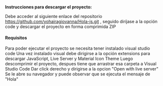 
**Instrucciones para descargar el proyecto:**

Debe acceder al siguiente enlace del repositorio  https://github.com/yohairagiovanna/Hola-js.git , seguido diríjase a la opción code y descargar el proyecto en forma comprimida ZIP 

#### Requisitos

Para poder ejecutar el proyecto se necesita tener instalado visual studio code 
Una vez instalado visual debe dirigirse a la opción extensions para descargar JavaScript, Live Server y Material Icon Theme
Luego descomprimir el proyecto, despues tiene que arrastrar esa carpeta a Visual Studio Code
Dar click derecho y dirigirse a la opcion "Open with live server" 
Se le abre su navegador y puede observar que se ejecuta el mensaje de "Hola"
